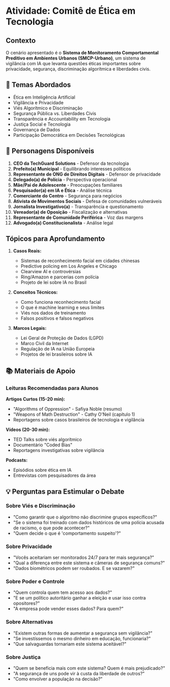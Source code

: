 # Atividade: Comitê de Ética em Tecnologia

## Contexto
O cenário apresentado é o **Sistema de Monitoramento Comportamental Preditivo em Ambientes Urbanos (SMCP-Urbano)**, um sistema de vigilância com IA que levanta questões éticas importantes sobre privacidade, segurança, discriminação algorítmica e liberdades civis.

## 📖 Temas Abordados

- Ética em Inteligência Artificial
- Vigilância e Privacidade
- Viés Algorítmico e Discriminação
- Segurança Pública vs. Liberdades Civis
- Transparência e Accountability em Tecnologia
- Justiça Social e Tecnologia
- Governança de Dados
- Participação Democrática em Decisões Tecnológicas

## 👥 Personagens Disponíveis

1. **CEO da TechGuard Solutions** - Defensor da tecnologia
2. **Prefeito(a) Municipal** - Equilibrando interesses políticos
3. **Representante de ONG de Direitos Digitais** - Defensor de privacidade
4. **Delegado(a) de Polícia** - Perspectiva operacional
5. **Mãe/Pai de Adolescente** - Preocupações familiares
6. **Pesquisador(a) em IA e Ética** - Análise técnica
7. **Comerciante do Centro** - Segurança para negócios
8. **Ativista de Movimentos Sociais** - Defesa de comunidades vulneráveis
9. **Jornalista Investigativo(a)** - Transparência e questionamento
10. **Vereador(a) de Oposição** - Fiscalização e alternativas
11. **Representante de Comunidade Periférica** - Voz das margens
12. **Advogado(a) Constitucionalista** - Análise legal

## Tópicos para Aprofundamento

1. **Casos Reais:**
   - Sistemas de reconhecimento facial em cidades chinesas
   - Predictive policing em Los Angeles e Chicago
   - Clearview AI e controvérsias
   - Ring/Amazon e parcerias com polícia
   - Projeto de lei sobre IA no Brasil

2. **Conceitos Técnicos:**
   - Como funciona reconhecimento facial
   - O que é machine learning e seus limites
   - Viés nos dados de treinamento
   - Falsos positivos e falsos negativos

3. **Marcos Legais:**
   - Lei Geral de Proteção de Dados (LGPD)
   - Marco Civil da Internet
   - Regulação de IA na União Europeia
   - Projetos de lei brasileiros sobre IA

## 📚 Materiais de Apoio

### Leituras Recomendadas para Alunos

**Artigos Curtos (15-20 min):**
- "Algorithms of Oppression" - Safiya Noble (resumo)
- "Weapons of Math Destruction" - Cathy O'Neil (capítulo 1)
- Reportagens sobre casos brasileiros de tecnologia e vigilância

**Vídeos (20-30 min):**
- TED Talks sobre viés algorítmico
- Documentário "Coded Bias"
- Reportagens investigativas sobre vigilância

**Podcasts:**
- Episódios sobre ética em IA
- Entrevistas com pesquisadores da área

## 💡 Perguntas para Estimular o Debate

### Sobre Viés e Discriminação

- "Como garantir que o algoritmo não discrimine grupos específicos?"
- "Se o sistema foi treinado com dados históricos de uma polícia acusada de racismo, o que pode acontecer?"
- "Quem decide o que é 'comportamento suspeito'?"

### Sobre Privacidade

- "Vocês aceitariam ser monitorados 24/7 para ter mais segurança?"
- "Qual a diferença entre este sistema e câmeras de segurança comuns?"
- "Dados biométricos podem ser roubados. E se vazarem?"

### Sobre Poder e Controle

- "Quem controla quem tem acesso aos dados?"
- "E se um político autoritário ganhar a eleição e usar isso contra opositores?"
- "A empresa pode vender esses dados? Para quem?"

### Sobre Alternativas

- "Existem outras formas de aumentar a segurança sem vigilância?"
- "Se investíssemos o mesmo dinheiro em educação, funcionaria?"
- "Que salvaguardas tornariam este sistema aceitável?"

### Sobre Justiça

- "Quem se beneficia mais com este sistema? Quem é mais prejudicado?"
- "A segurança de uns pode vir à custa da liberdade de outros?"
- "Como envolver a população na decisão?"